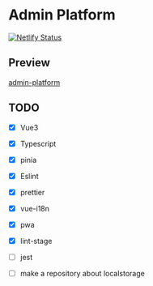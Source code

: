 # Admin Platform

[![Netlify Status](https://api.netlify.com/api/v1/badges/01d8618b-230e-4de5-b4ad-49e713365e10/deploy-status)](https://app.netlify.com/sites/wondrous-hotteok-ec6236/deploys)

## Preview

[admin-platform](https://wondrous-hotteok-ec6236.netlify.app)

## TODO

- [x] Vue3

- [x] Typescript

- [x] pinia

- [x] Eslint

- [x] prettier

- [x] vue-i18n

- [x] pwa

- [x] lint-stage

- [ ] jest

- [ ] make a repository about localstorage
